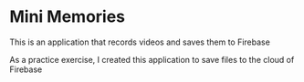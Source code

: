 # Mini Memories
This is an application that records videos and saves them to Firebase

As a practice exercise, I created this application to save files to the cloud of Firebase
